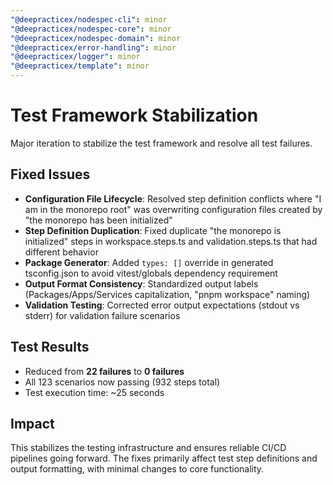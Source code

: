 ```yaml
---
"@deepracticex/nodespec-cli": minor
"@deepracticex/nodespec-core": minor
"@deepracticex/nodespec-domain": minor
"@deepracticex/error-handling": minor
"@deepracticex/logger": minor
"@deepracticex/template": minor
---
```


# Test Framework Stabilization

Major iteration to stabilize the test framework and resolve all test failures.

## Fixed Issues

- **Configuration File Lifecycle**: Resolved step definition conflicts where "I am in the monorepo root" was overwriting configuration files created by "the monorepo has been initialized"
- **Step Definition Duplication**: Fixed duplicate "the monorepo is initialized" steps in workspace.steps.ts and validation.steps.ts that had different behavior
- **Package Generator**: Added `types: []` override in generated tsconfig.json to avoid vitest/globals dependency requirement
- **Output Format Consistency**: Standardized output labels (Packages/Apps/Services capitalization, "pnpm workspace" naming)
- **Validation Testing**: Corrected error output expectations (stdout vs stderr) for validation failure scenarios

## Test Results

- Reduced from **22 failures** to **0 failures**
- All 123 scenarios now passing (932 steps total)
- Test execution time: ~25 seconds

## Impact

This stabilizes the testing infrastructure and ensures reliable CI/CD pipelines going forward. The fixes primarily affect test step definitions and output formatting, with minimal changes to core functionality.
